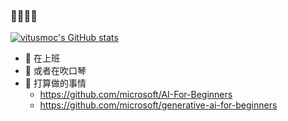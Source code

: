 ### 👋👋👋👋

[![vitusmoc's GitHub stats](https://github-readme-stats.vercel.app/api?username=vitsumoc)](https://github.com/anuraghazra/github-readme-stats)


- 💼 在上班
- 🎼 或者在吹口琴
- 🔭 打算做的事情
  - https://github.com/microsoft/AI-For-Beginners
  - https://github.com/microsoft/generative-ai-for-beginners